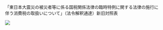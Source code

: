 「東日本大震災の被災者等に係る国税関係法律の臨時特例に関する法律の施行に伴う消費税の取扱いについて」（法令解釈通達）新旧対照表

![](https://www.nta.go.jp/tmp/3cb77140-a97a-49d0-ae47-41abd9b295e2/images/0a290b63804aa4b2edc27dfb74818543f7f46a52caef85215dfbd2c269520fe6.jpg)